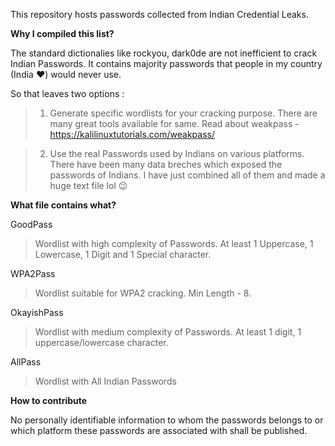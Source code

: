 This repository hosts passwords collected from Indian Credential Leaks.

**Why I compiled this list?**

The standard dictionalies like rockyou, dark0de are not inefficient to crack Indian Passwords.
It contains majority passwords that people in my country (India ❤️) would never use.

So that leaves two options :

> 1. Generate specific wordlists for your cracking purpose. There are many great tools available for same. 
   Read about weakpass - https://kalilinuxtutorials.com/weakpass/

> 2. Use the real Passwords used by Indians on various platforms.
   There have been many data breches which exposed the passwords of Indians.
   I have just combined all of them and made a huge text file lol 😉

**What file contains what?**

GoodPass
> Wordlist with high complexity of Passwords.
> At least 1 Uppercase, 1 Lowercase, 1 Digit and 1 Special character.

WPA2Pass
> Wordlist suitable for WPA2 cracking.
> Min Length - 8.

OkayishPass
> Wordlist with medium complexity of Passwords.
> At least 1 digit, 1 uppercase/lowercase character.

AllPass
> Wordlist with All Indian Passwords

**How to contribute**

No personally identifiable information to whom the passwords belongs to or which platform these passwords are associated with shall be published.
